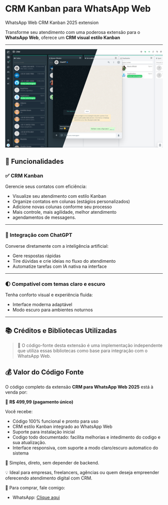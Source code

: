 

# CRM Kanban para WhatsApp Web
WhatsApp Web CRM Kanban 2025 extension

Transforme seu atendimento com uma poderosa extensão para o **WhatsApp Web**, oferece um **CRM visual estilo Kanban**

---

![CRM Kanban](kanban.png)

## 🧩 Funcionalidades

### ✅ CRM Kanban
Gerencie seus contatos com eficiência:
- Visualize seu atendimento com estilo Kanban
- Organize contatos em colunas (estágios personalizados)
- Adicione novas colunas conforme seu processo
- Mais controle, mais agilidade, melhor atendimento
- agendamentos de messagens.
---

### 🧠 Integração com ChatGPT
Converse diretamente com a inteligência artificial:
- Gere respostas rápidas
- Tire dúvidas e crie ideias no fluxo do atendimento
- Automatize tarefas com IA nativa na interface

---

### 🌓 Compatível com temas claro e escuro
Tenha conforto visual e experiência fluida:
- Interface moderna adaptável
- Modo escuro para ambientes noturnos

---

## 📚 Créditos e Bibliotecas Utilizadas

> 📌 O código-fonte desta extensão é uma implementação independente que utiliza essas bibliotecas como base para integração com o WhatsApp Web.



## 💰 Valor do Código Fonte

O código completo da extensão **CRM para WhatsApp Web 2025** está à venda por:

🎯 **R$ 499,99 (pagamento único)**

Você recebe:
- Código 100% funcional e pronto para uso
- CRM estilo Kanban integrado ao WhatsApp Web
- Suporte para instalação inicial
- Codigo todo documentado: facilita melhorias e intedimento do codigo e sua atualização.
- Interface responsiva, com suporte a modo claro/escuro automatico do sistema

🔐 Simples, direto, sem depender de backend.

💡 Ideal para empresas, freelancers, agências ou quem deseja empreender oferecendo atendimento digital com CRM.

📲 Para comprar, fale comigo:
- WhatsApp: [Clique aqui](http://wa.me/+5582981873291)
